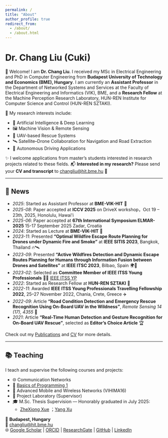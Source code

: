 ```yaml
---
permalink: /
title: "About"
author_profile: true
redirect_from: 
  - /about/
  - /about.html
---
```


# Dr. Chang Liu (Cuki) 

👋 Welcome! I am **Dr. Chang Liu**. I received my MSc in Electrical Engineering and PhD in Computer Engineering from **Budapest University of Technology and Economics (BME), Hungary**. I am currently an **Assistant Professor** in the Department of Networked Systems and Services at the Faculty of Electrical Engineering and Informatics (VIK), BME, and a **Research Fellow** at the Machine Perception Research Laboratory, HUN-REN Institute for Computer Science and Control (HUN-REN SZTAKI).

🚀 My research interests include:

- 🤖 Artificial Intelligence & Deep Learning
- 🖼️ Machine Vision & Remote Sensing
- 🚁 UAV-based Rescue Systems
- 🛰️ Satellite–Drone Collaboration for Navigation and Road Extraction
- 🚗 Autonomous Driving Applications

✨ I welcome applications from master’s students interested in research projects related to these fields.
📬 **Interested in my research?** Please send your **CV and transcript** to [changliu@hit.bme.hu](mailto:changliu@hit.bme.hu) 📧


---

## 📰 News 
- *2025*: Started as Assistant Professor at **BME-VIK-HIT** 🎉 
- *2025-08*: Paper accepted at **ICCV 2025** on DriveX workshop，Oct 19 – 23th, 2025, Honolulu, Hawai'i
- *2025-06*: Paper accepted at **67th International Symposium ELMAR-2025** 15-17 September 2025 Zadar, Croatia
- *2024*: Started as Lecture at **BME-VIK-HIT** 🎉
- *2023-11*: Presented **“Optimal Wildfire Escape Route Planning for Drones under Dynamic Fire and Smoke”** at **IEEE SITIS 2023**, Bangkok, Thailand 🔥🛰️  
- *2023-09*: Presented **“Active Wildfires Detection and Dynamic Escape Routes Planning for Humans through Information Fusion between Drones and Satellites”** at **IEEE ITSC 2023**, Bilbao, Spain 🌍🚁  
- *2023-02*: Selected as **Committee Member of IEEE ITSS Young Professionals** 👩‍💻 [IEEE ITSS YP](https://ieee-itss.org/yp/)
- *2022*: Started as Research Fellow at **HUN-REN SZTAKI** 🎉
- *2022-11*: Awarded **IEEE ITSS Young Professionals Travelling Fellowship 2022**, 25–27 November 2022, Chania, Crete, Greece ✈️
- *2022-09*: Article **“Road Condition Detection and Emergency Rescue Recognition Using On-Board UAV in the Wildness”**, *Remote Sensing 14 (17), 4355* 📡
- *2021*: Article **“Real-Time Human Detection and Gesture Recognition for On-Board UAV Rescue”**, selected as **Editor’s Choice Article** 🏆

Check out my [Publications](/publications/) and [CV](/files/CV.pdf) for more details.

---

## 📚 Teaching
I teach and supervise the following courses and projects:

- 🌐 Communication Networks
- 📘 [Basics of Programming 1](https://www.eet.bme.hu/~nemeth/index/)
- 📡 Advanced Mobile and Wireless Networks (VIHIMA16)
- 🧪 Project Laboratory (Supervisor)
- 🎓 M.Sc. Thesis Supervision — Honorably graduated in July 2025:
  - [ZheXiong Xue](https://scholar.google.com.hk/citations?user=_IlWDnEBVQ8C&hl=en&oi=sra)
  ；[Yang Xu](https://www.linkedin.com/in/ACoAAC-RGo0BIWqD0xU_9FITUvjoiq2-WzVfog8/)


📍 **Budapest, Hungary**  
📧 [changliu@hit.bme.hu](mailto:changliu@hit.bme.hu)  
🌐 [Google Scholar](https://scholar.google.com.hk/citations?user=-azXsEwAAAAJ&hl=en) | [ORCID](https://orcid.org/0000-0001-6610-5348) | [ResearchGate](https://www.researchgate.net/profile/Chang-Liu-367) | [GitHub](https://github.com/ChangLiu-bp) | [LinkedIn](https://www.linkedin.com/in/dr-chang-liu-9305a7180/)
